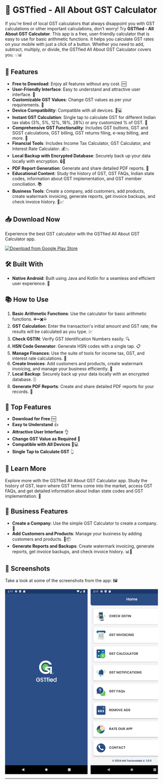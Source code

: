 # 📱 GSTfied - All About GST Calculator

If you're tired of local GST calculators that always disappoint you with GST calculations or other important calculations, don't worry! Try **GSTfied - All About GST Calculator**. This app is a free, user-friendly calculator that is easy to use for basic arithmetic functions. It helps you calculate GST rates on your mobile with just a click of a button. Whether you need to add, subtract, multiply, or divide, the GSTfied All About GST Calculator covers you. 💡📊

## 🚀 Features

- **Free to Download**: Enjoy all features without any cost. 🆓
- **User-Friendly Interface**: Easy to understand and attractive user interface. 🌟
- **Customizable GST Values**: Change GST values as per your requirements. 🔧
- **Device Compatibility**: Compatible with all devices. 📱💻
- **Instant GST Calculation**: Single tap to calculate GST for different Indian tax slabs (3%, 5%, 12%, 18%, 28%) or any customized % of GST. 🧮
- **Comprehensive GST Functionality**: Includes GST buttons, GST and SGST calculations, GST billing, GST returns filing, e-way billing, and more. 📜
- **Financial Tools**: Includes Income Tax Calculator, GST Calculator, and Interest Rate Calculator. 💰📉
- **Local Backup with Encrypted Database**: Securely back up your data locally with encryption. 🔒💾
- **PDF Report Generation**: Generate and share detailed PDF reports. 📄
- **Educational Content**: Study the history of GST, GST FAQs, Indian state codes, information about GST implementation, and GST member conciliation. 📚
- **Business Tools**: Create a company, add customers, add products, create watermark invoicing, generate reports, get invoice backups, and check invoice history. 🏢📈

## 📥 Download Now 

Experience the best GST calculator with the GSTfied All About GST Calculator app.

<a href="https://play.google.com/stores/details?id=com.ishitechnolabs.gstfied">
    <img src="https://play.google.com/intl/en_us/badges/images/generic/en_badge_web_generic.png" alt="Download from Google Play Store" width="256"/>
</a>

## 🛠️ Built With

- **Native Android**: Built using Java and Kotlin for a seamless and efficient user experience. 🤖

## 📚 How to Use

1. **Basic Arithmetic Functions**: Use the calculator for basic arithmetic functions. ➕➖✖️➗
2. **GST Calculation**: Enter the transaction's initial amount and GST rate; the results will be calculated as you type. 💹
3. **Check GSTIN**: Verify GST Identification Numbers easily. 🔍
4. **HSN Code Generator**: Generate HSN codes with a single tap. 📋
5. **Manage Finances**: Use the suite of tools for income tax, GST, and interest rate calculations. 🏦
6. **Create Invoices**: Add customers and products, create watermark invoicing, and manage your business efficiently. 🧾
7. **Local Backup**: Securely back up your data locally with an encrypted database. 🗄️
8. **Generate PDF Reports**: Create and share detailed PDF reports for your records. 📑

## 🎉 Top Features

- **Download for Free** 🆓
- **Easy to Understand** 👍
- **Attractive User Interface** 👌
- **Change GST Value as Required** 🔄
- **Compatible with All Devices** 📱💻
- **Single Tap to Calculate GST** 👆

## 📘 Learn More

Explore more with the GSTfied All About GST Calculator app. Study the history of GST, learn where GST terms come into the market, access GST FAQs, and get detailed information about Indian state codes and GST implementation. 🧠

## 💼 Business Features

- **Create a Company**: Use the simple GST Calculator to create a company. 🏢
- **Add Customers and Products**: Manage your business by adding customers and products. 👥📦
- **Generate Reports and Backups**: Create watermark invoicing, generate reports, get invoice backups, and check invoice history. 📊📂

## 📸 Screenshots

Take a look at some of the screenshots from the app: 🖼️

<div style="display: flex; overflow-x: auto; white-space: nowrap;">
  <img src="screenshot/Screenshot1.png" alt="Screenshot 1" style="width: 272px; height: auto; margin-right: 10px;">
  <img src="screenshot/Screenshot2.png" alt="Screenshot 2" style="width: 272px; height: auto; margin-right: 10px;">
  <img src="screenshot/Screenshot14.png" alt="Screenshot 14" style="width: 272px; height: auto; margin-right: 10px;">
  <img src="screenshot/Screenshot3.png" alt="Screenshot 3" style="width: 272px; height: auto; margin-right: 10px;">
  <img src="screenshot/Screenshot4.png" alt="Screenshot 4" style="width: 272px; height: auto; margin-right: 10px;">
  <img src="screenshot/Screenshot5.png" alt="Screenshot 5" style="width: 272px; height: auto; margin-right: 10px;">
  <img src="screenshot/Screenshot6.png" alt="Screenshot 6" style="width: 272px; height: auto; margin-right: 10px;">
  <img src="screenshot/Screenshot7.png" alt="Screenshot 7" style="width: 272px; height: auto; margin-right: 10px;">
  <img src="screenshot/Screenshot8.png" alt="Screenshot 8" style="width: 272px; height: auto; margin-right: 10px;">
  <img src="screenshot/Screenshot9.png" alt="Screenshot 9" style="width: 272px; height: auto; margin-right: 10px;">
  <img src="screenshot/Screenshot10.png" alt="Screenshot 10" style="width: 272px; height: auto; margin-right: 10px;">
  <img src="screenshot/Screenshot11.png" alt="Screenshot 11" style="width: 272px; height: auto; margin-right: 10px;">
  <img src="screenshot/Screenshot12.png" alt="Screenshot 12" style="width: 272px; height: auto; margin-right: 10px;">
  <img src="screenshot/Screenshot13.png" alt="Screenshot 13" style="width: 272px; height: auto; margin-right: 10px;">
  <img src="screenshot/Screenshot15.png" alt="Screenshot 15" style="width: 272px; height: auto; margin-right: 10px;">
  <img src="screenshot/Screenshot16.png" alt="Screenshot 16" style="width: 272px; height: auto; margin-right: 10px;">
  <img src="screenshot/Screenshot17.png" alt="Screenshot 17" style="width: 272px; height: auto; margin-right: 10px;">
  <img src="screenshot/Screenshot18.png" alt="Screenshot 18" style="width: 272px; height: auto;">
</div>

---
